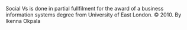 Social Vs is done in partial fullfilment for the award of a business information systems degree from University of East London. © 2010. By Ikenna Okpala